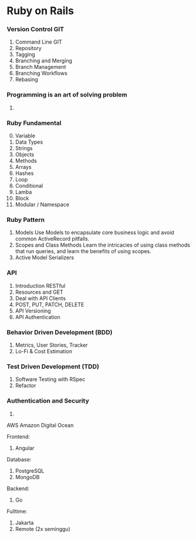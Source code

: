 # Ruby on Rails

### Version Control GIT
1. Command Line GIT
2. Repository
3. Tagging
4. Branching and Merging
5. Branch Management
6. Branching Workflows
7. Rebasing

### Programming is an art of solving problem
1.  

### Ruby Fundamental
0. Variable
1. Data Types
2. Strings
3. Objects
4. Methods
5. Arrays
6. Hashes
7. Loop
8. Conditional
9. Lamba
10. Block
11. Modular / Namespace

### Ruby Pattern
1. Models
   Use Models to encapsulate core business logic and avoid common ActiveRecord pitfalls.
2. Scopes and Class Methods
   Learn the intricacies of using class methods that run queries, and learn the benefits of using scopes.
3. Active Model Serializers

### API
1. Introduction RESTful
2. Resources and GET
3. Deal with API Clients
4. POST, PUT, PATCH, DELETE
5. API Versioning
6. API Authentication

### Behavior Driven Development (BDD)
1. Metrics, User Stories, Tracker
2. Lo-Fi & Cost Estimation

### Test Driven Development (TDD)
1. Software Testing with RSpec
2. Refactor

### Authentication and Security
1.


AWS Amazon
Digital Ocean

Frontend:
1. Angular

Database:
1. PostgreSQL
2. MongoDB

Backend:
1. Go

Fulltime:
1. Jakarta
2. Remote (2x seminggu)
